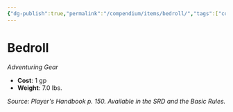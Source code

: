 ```yaml
---
{"dg-publish":true,"permalink":"/compendium/items/bedroll/","tags":["compendium/src/5e/phb","item/gear"]}
---
```


# Bedroll
*Adventuring Gear*  

- **Cost**: 1 gp
- **Weight**: 7.0 lbs.

*Source: Player's Handbook p. 150. Available in the SRD and the Basic Rules.*